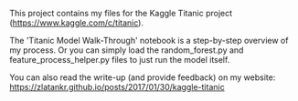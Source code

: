 This project contains my files for the Kaggle Titanic project (https://www.kaggle.com/c/titanic). 

The 'Titanic Model Walk-Through' notebook is a step-by-step overview of my process. Or you can simply load the random_forest.py and feature_process_helper.py files to just run the model itself.  

You can also read the write-up (and provide feedback) on my website: https://zlatankr.github.io/posts/2017/01/30/kaggle-titanic